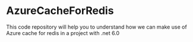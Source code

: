 # AzureCacheForRedis
This code repository will help you to understand how we can make use of Azure cache for redis in a project with .net 6.0
